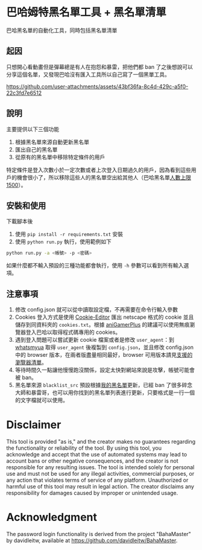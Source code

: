 # 巴哈姆特黑名單工具 + 黑名單清單

巴哈黑名單的自動化工具，同時包括黑名單清單

## 起因

只想開心看動畫但是彈幕總是有人在抱怨和暴雷，把他們都 ban 了之後想說可以分享這個名單，又發現巴哈沒有匯入工具所以自己寫了一個黑單工具。

https://github.com/user-attachments/assets/43bf36fa-8c4d-429c-a5f0-22c3fd7e6512

## 說明

主要提供以下三個功能

1. 根據黑名單來源自動更新黑名單
2. 匯出自己的黑名單
3. 從原有的黑名單中移除特定條件的用戶

特定條件是登入次數小於一定次數或者上次登入日期過久的用戶，因為看到這些用戶的機會很小了，所以移除這些人的黑名單空出給其他人（巴哈黑名單[人數上限 1500](https://forum.gamer.com.tw/C.php?bsn=60404&snA=39366)）。

## 安裝和使用

下載腳本後

1. 使用 `pip install -r requirements.txt` 安裝
2. 使用 `python run.py` 執行，使用範例如下

```sh
python run.py -a <帳號> -p <密碼>
```

如果什麼都不輸入預設的三種功能都會執行，使用 `-h` 參數可以看到所有輸入選項。

## 注意事項

1. 修改 config.json 就可以從中讀取設定檔，不再需要在命令行輸入參數
2. Cookies 登入方式是使用 [Cookie-Editor](https://chromewebstore.google.com/detail/cookie-editor/hlkenndednhfkekhgcdicdfddnkalmdm) 匯出 netscape 格式的 cookie 並且儲存到同資料夾的 `cookies.txt`。根據 [aniGamerPlus](https://github.com/miyouzi/aniGamerPlus) 的建議可以使用無痕瀏覽器登入巴哈以取得程式碼專用的 cookies。
3. 遇到登入問題可以嘗試更新 cookie 檔案或者是修改 `user_agent`：到 [whatsmyua](https://www.whatsmyua.info/) 取得 `user_agent` 後複製到 `config.json`，並且修改 config.json 中的 browser 版本，在兩者版盡量相同最好，browser 可用版本請見[支援的瀏覽器清單](https://curl-cffi.readthedocs.io/en/latest/impersonate.html)。
4. 等待時間久一點讓他慢慢跑沒關係，設定太快對網站來說是攻擊，帳號可能會被 ban。
5. 黑名單來源 `blacklist_src` 預設根據[我的黑名單](https://github.com/ZhenShuo2021/baha-blacklist/blob/main/blacklist.txt)更新，已經 ban 了很多碎念大師和暴雷哥，也可以用你找到的黑名單列表進行更新，只要格式是一行一個的文字檔就可以使用。

# Disclaimer

This tool is provided "as is," and the creator makes no guarantees regarding the functionality or reliability of the tool. By using this tool, you acknowledge and accept that the use of automated systems may lead to account bans or other negative consequences, and the creator is not responsible for any resulting issues. The tool is intended solely for personal use and must not be used for any illegal activities, commercial purposes, or any action that violates terms of service of any platform. Unauthorized or harmful use of this tool may result in legal action. The creator disclaims any responsibility for damages caused by improper or unintended usage.

# Acknowledgment

The password login functionality is derived from the project "BahaMaster" by davidleitw, available at https://github.com/davidleitw/BahaMaster.
